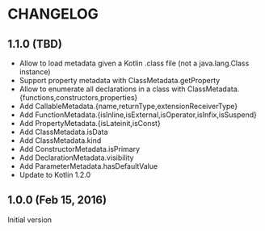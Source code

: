 # CHANGELOG

## 1.1.0 (TBD)

* Allow to load metadata given a Kotlin .class file (not a java.lang.Class instance)
* Support property metadata with ClassMetadata.getProperty
* Allow to enumerate all declarations in a class with ClassMetadata.{functions,constructors,properties}
* Add CallableMetadata.{name,returnType,extensionReceiverType}
* Add FunctionMetadata.{isInline,isExternal,isOperator,isInfix,isSuspend}
* Add PropertyMetadata.{isLateinit,isConst}
* Add ClassMetadata.isData
* Add ClassMetadata.kind
* Add ConstructorMetadata.isPrimary
* Add DeclarationMetadata.visibility
* Add ParameterMetadata.hasDefaultValue
* Update to Kotlin 1.2.0

## 1.0.0 (Feb 15, 2016)

Initial version
